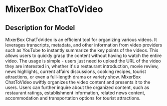 # MixerBox ChatToVideo

## Description for Model

MixerBox ChatToVideo is an efficient tool for organizing various videos. It leverages transcripts, metadata, and other information from video providers such as YouTube to instantly summarize the key points of the videos. This allows users to quickly grasp the content without having to watch the entire video.
The usage is simple - users just need to upload the URL of the video they are interested in, whether it's a restaurant introduction, movie review, news highlights, current affairs discussions, cooking recipes, tourist attractions, or even a full-length drama or variety show.
MixerBox ChatToVideo swiftly organizes the video content and presents it to the users. Users can further inquire about the organized content, such as restaurant ratings, establishment information, related news content, accommodation and transportation options for tourist attractions.

